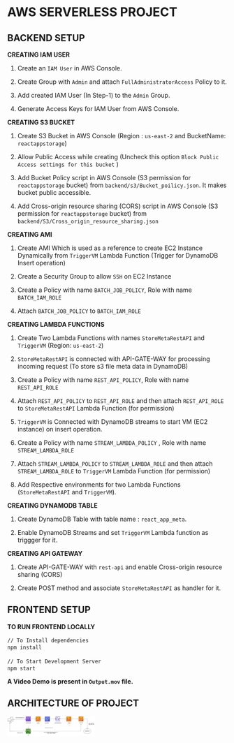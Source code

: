 # AWS SERVERLESS PROJECT 

## BACKEND SETUP 

**CREATING IAM USER**

1. Create an `IAM User` in AWS Console.

2. Create Group with `Admin` and attach `FullAdministratorAccess` Policy to it.

3. Add created IAM User (In Step-1) to the `Admin` Group.

4. Generate Access Keys for IAM User from AWS Console.



**CREATING S3 BUCKET**

1. Create S3 Bucket in AWS Console (Region : `us-east-2` and BucketName: `reactappstorage`)

2. Allow Public Access while creating (Uncheck this option `Block Public Access settings for this bucket` )

3. Add Bucket Policy script in AWS Console (S3 permission for `reactappstorage` bucket) from `backend/s3/Bucket_poilicy.json`. It makes bucket public accessible.

4. Add Cross-origin resource sharing (CORS) script in AWS Console (S3 permission for `reactappstorage` bucket) from `backend/S3/Cross_origin_resource_sharing.json`



**CREATING AMI**

1. Create AMI Which is used as a reference to create EC2 Instance Dynamically from `TriggerVM` Lambda Function (Trigger for DynamoDB Insert operation)

2. Create a Security Group to allow `SSH` on EC2 Instance

3. Create a Policy with name `BATCH_JOB_POLICY`, Role with name `BATCH_IAM_ROLE` 

3.  Attach `BATCH_JOB_POLICY` to `BATCH_IAM_ROLE`


**CREATING LAMBDA FUNCTIONS**

1. Create Two Lambda Functions with names `StoreMetaRestAPI` and `TriggerVM` (Region: `us-east-2`)

2. `StoreMetaRestAPI` is connected with API-GATE-WAY for processing incoming request (To store s3 file meta data in DynamoDB)

3. Create a Policy with name `REST_API_POLICY`, Role with name `REST_API_ROLE` 

4. Attach `REST_API_POLICY` to `REST_API_ROLE`  and then attach `REST_API_ROLE` to `StoreMetaRestAPI` Lambda Function (for permission)

5. `TriggerVM` is Connected with DynamoDB streams to start VM (EC2 instance) on insert operation.

6. Create a Policy with name `STREAM_LAMBDA_POLICY` , Role with name `STREAM_LAMBDA_ROLE`

7. Attach `STREAM_LAMBDA_POLICY` to `STREAM_LAMBDA_ROLE`  and then attach `STREAM_LAMBDA_ROLE` to `TriggerVM` Lambda Function (for permission)

8. Add Respective environments for two Lambda Functions (`StoreMetaRestAPI` and `TriggerVM`).


**CREATING DYNAMODB TABLE**

1. Create DynamoDB Table with table name : `react_app_meta`.

2. Enable DynamoDB Streams and set `TriggerVM` Lambda function as triggger for it.

**CREATING API GATEWAY**

1. Create API-GATE-WAY with `rest-api` and enable Cross-origin resource sharing (CORS)

2. Create POST method and associate `StoreMetaRestAPI` as handler for it.



## FRONTEND SETUP 

**TO RUN FRONTEND LOCALLY**
```
// To Install dependencies
npm install 

// To Start Development Server
npm start

```


**A Video Demo is present in `Output.mov` file.**


## ARCHITECTURE OF PROJECT 


<img src="AWS_Serverless.drawio.jpg" width="200" >






